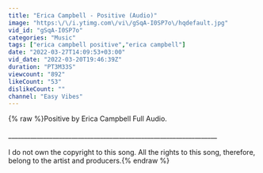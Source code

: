 ```yaml
---
title: "Erica Campbell - Positive (Audio)"
image: "https:\/\/i.ytimg.com\/vi\/gSqA-I0SP7o\/hqdefault.jpg"
vid_id: "gSqA-I0SP7o"
categories: "Music"
tags: ["erica campbell positive","erica campbell"]
date: "2022-03-27T14:09:53+03:00"
vid_date: "2022-03-20T19:46:39Z"
duration: "PT3M33S"
viewcount: "892"
likeCount: "53"
dislikeCount: ""
channel: "Easy Vibes"
---
```

{% raw %}Positive by Erica Campbell Full Audio. <br /><br />__________________________________________________________________<br /><br />I do not own the copyright to this song. All the rights to this song, therefore, belong to the artist and producers.{% endraw %}
